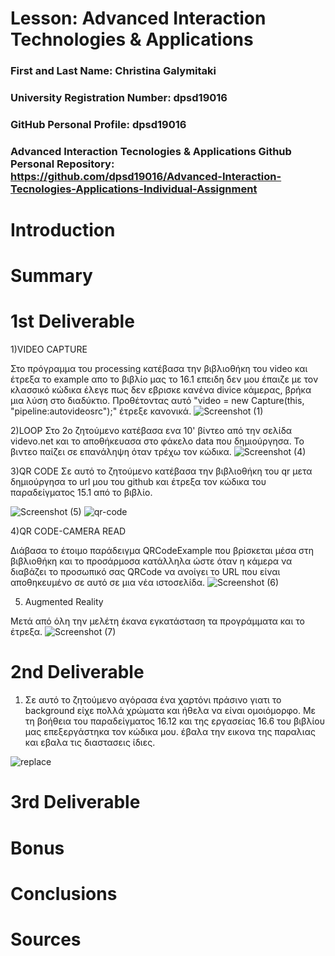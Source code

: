# Lesson: Advanced Interaction Technologies & Applications

### First and Last Name: Christina Galymitaki
### University Registration Number: dpsd19016
### GitHub Personal Profile: dpsd19016
### Advanced Interaction Tecnologies & Applications Github Personal Repository: https://github.com/dpsd19016/Advanced-Interaction-Tecnologies-Applications-Individual-Assignment

# Introduction

# Summary


# 1st Deliverable
1)VIDEO CAPTURE

Στο πρόγραμμα του processing κατέβασα την βιβλιοθήκη του video και έτρεξα το example απο το βιβλίο μας το 16.1
επειδη δεν μου έπαιζε με τον κλασσικό κώδικα έλεγε πως δεν εβρισκε κανένα divice κάμερας, βρήκα μια λύση στο διαδύκτιο. Προθέτοντας αυτό "video = new Capture(this, "pipeline:autovideosrc");" έτρεξε κανονικά.
![Screenshot (1)](https://user-images.githubusercontent.com/101417276/199228196-a5a69252-8582-4756-b81b-28d18769319e.png)

2)LOOP
Στο 2ο ζητούμενο κατέβασα ενα 10' βίντεο από την σελίδα videvo.net και το αποθήκευασα στο φάκελο data που δημιούργησα. Το βιντεο παίζει σε επανάληψη όταν τρέχω τον κώδικα.
![Screenshot (4)](https://user-images.githubusercontent.com/101417276/199248408-1c82574b-7774-4c45-9254-a390da006f64.png)

3)QR CODE
Σε αυτό το ζητούμενο κατέβασα την βιβλιοθήκη του qr μετα δημιούργησα το url μου του github και έτρεξα τον κώδικα του παραδείγματος 15.1 από το βιβλίο.

![Screenshot (5)](https://user-images.githubusercontent.com/101417276/199254525-658d2ee0-5a63-4940-b9f7-21f0f77edcef.png)
![qr-code](https://user-images.githubusercontent.com/101417276/199254699-b19afdb0-3194-4fd1-8481-f4825c874ea0.png)

4)QR CODE-CAMERA READ

Διάβασα το έτοιμο παράδειγμα QRCodeExample που βρίσκεται μέσα στη βιβλιοθήκη και το προσάρμοσα κατάλληλα ώστε όταν η κάμερα να διαβάζει το προσωπικό σας QRCode να ανοίγει το URL που είναι αποθηκευμένο σε αυτό σε μια νέα ιστοσελίδα.
![Screenshot (6)](https://user-images.githubusercontent.com/101417276/199260244-7d278df9-b636-4ae2-b89d-2d24ba9fc11f.png)
 
 5. Augmented Reality

Μετά από όλη την μελέτη έκανα εγκατάσταση τα προγράμματα και το έτρεξα. 
![Screenshot (7)](https://user-images.githubusercontent.com/101417276/199271319-850b8251-f60f-46e7-8e02-342d6bef1f4d.png)

# 2nd Deliverable
1) Σε αυτό το ζητούμενο αγόρασα ένα χαρτόνι πράσινο γιατι το background είχε πολλά χρώματα και ήθελα να είναι ομοιόμορφο. Με τη βοήθεια του παραδείγματος 16.12 και της εργασείας 16.6 του βιβλίου μας επεξεργάστηκα τον κώδικα μου. έβαλα την εικονα της παραλιας και εβαλα τις διαστασεις ίδιες. 

![replace](https://user-images.githubusercontent.com/101417276/207062515-a9672d3a-7377-4bbc-b75e-8b4195b5de0d.png)


# 3rd Deliverable 


# Bonus 


# Conclusions


# Sources
